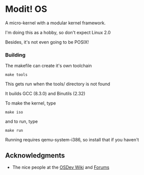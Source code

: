 # Modit! OS
A micro-kernel with a modular kernel framework.

I'm doing this as a hobby, so don't expect Linux 2.0

Besides, it's not even going to be POSIX!

### Building
The makefile can create it's own toolchain
```
make tools
```
This gets run when the tools/ directory is not found

It builds GCC (8.3.0) and Binutils (2.32)

To make the kernel, type
```
make iso
```
and to run, type
```
make run
```
Running requires qemu-system-i386, so install that if you haven't

## Acknowledgments
* The nice people at the [OSDev Wiki](https://wiki.osdev.org/Main_Page) and [Forums](https://forum.osdev.org/)
